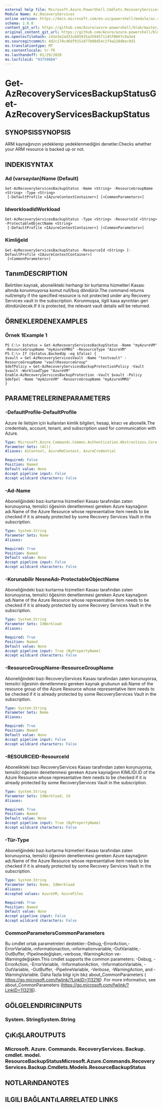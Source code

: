 ```yaml
---
external help file: Microsoft.Azure.PowerShell.Cmdlets.RecoveryServices.Backup.dll-Help.xml
Module Name: Az.RecoveryServices
online version: https://docs.microsoft.com/en-us/powershell/module/az.recoveryservices/get-azrecoveryservicesbackupstatus
schema: 2.0.0
content_git_url: https://github.com/Azure/azure-powershell/blob/master/src/RecoveryServices/RecoveryServices/help/Get-AzRecoveryServicesBackupStatus.md
original_content_git_url: https://github.com/Azure/azure-powershell/blob/master/src/RecoveryServices/RecoveryServices/help/Get-AzRecoveryServicesBackupStatus.md
ms.openlocfilehash: cd3e3e2ad33cb01935a2594571145f0667c9a3e4
ms.sourcegitcommit: 4d2c178cd6df9151877b08d54c1f4a228dbec9d1
ms.translationtype: MT
ms.contentlocale: tr-TR
ms.lasthandoff: 01/29/2020
ms.locfileid: "93759684"
---
```

# <span data-ttu-id="36140-101">Get-AzRecoveryServicesBackupStatus</span><span class="sxs-lookup"><span data-stu-id="36140-101">Get-AzRecoveryServicesBackupStatus</span></span>

## <span data-ttu-id="36140-102">SYNOPSIS</span><span class="sxs-lookup"><span data-stu-id="36140-102">SYNOPSIS</span></span>
<span data-ttu-id="36140-103">ARM kaynağınızın yedeklenip yedeklenmediğini denetler.</span><span class="sxs-lookup"><span data-stu-id="36140-103">Checks whether your ARM resource is backed up or not.</span></span>

## <span data-ttu-id="36140-104">INDEKI</span><span class="sxs-lookup"><span data-stu-id="36140-104">SYNTAX</span></span>

### <span data-ttu-id="36140-105">Ad (varsayılan)</span><span class="sxs-lookup"><span data-stu-id="36140-105">Name (Default)</span></span>
```
Get-AzRecoveryServicesBackupStatus -Name <String> -ResourceGroupName <String> -Type <String>
 [-DefaultProfile <IAzureContextContainer>] [<CommonParameters>]
```

### <span data-ttu-id="36140-106">Idworkload</span><span class="sxs-lookup"><span data-stu-id="36140-106">IdWorkload</span></span>
```
Get-AzRecoveryServicesBackupStatus -Type <String> -ResourceId <String> -ProtectableObjectName <String>
 [-DefaultProfile <IAzureContextContainer>] [<CommonParameters>]
```

### <span data-ttu-id="36140-107">Kimliğe</span><span class="sxs-lookup"><span data-stu-id="36140-107">Id</span></span>
```
Get-AzRecoveryServicesBackupStatus -ResourceId <String> [-DefaultProfile <IAzureContextContainer>]
 [<CommonParameters>]
```

## <span data-ttu-id="36140-108">Tanım</span><span class="sxs-lookup"><span data-stu-id="36140-108">DESCRIPTION</span></span>
<span data-ttu-id="36140-109">Belirtilen kaynak, abonelikteki herhangi bir kurtarma hizmetleri Kasası altında korunmuyorsa komut null/boş döndürür.</span><span class="sxs-lookup"><span data-stu-id="36140-109">The command returns null/empty if the specified resource is not protected under any Recovery Services vault in the subscription.</span></span> <span data-ttu-id="36140-110">Korunmuşsa, ilgili kasa ayrıntıları geri döndürülecek.</span><span class="sxs-lookup"><span data-stu-id="36140-110">If it is protected, the relevant vault details will be returned.</span></span>

## <span data-ttu-id="36140-111">ÖRNEKLERDEN</span><span class="sxs-lookup"><span data-stu-id="36140-111">EXAMPLES</span></span>

### <span data-ttu-id="36140-112">Örnek 1</span><span class="sxs-lookup"><span data-stu-id="36140-112">Example 1</span></span>
```
PS C:\> $status = Get-AzRecoveryServicesBackupStatus -Name "myAzureVM" -ResourceGroupName "myAzureVMRG" -ResourceType "AzureVM"
PS C:\> If ($status.BackedUp -eq $false) {
$vault = Get-AzRecoveryServicesVault -Name "testvault" -ResourceGroupName "vaultResourceGroup"
$defPolicy = Get-AzRecoveryServicesBackupProtectionPolicy -Vault $vault -WorkloadType "AzureVM"
Enable-AzRecoveryServicesBackupProtection -Vault $vault -Policy $defpol -Name "myAzureVM" -ResourceGroupName "myAzureVMRG"
}
```

## <span data-ttu-id="36140-113">PARAMETRELERINE</span><span class="sxs-lookup"><span data-stu-id="36140-113">PARAMETERS</span></span>

### <span data-ttu-id="36140-114">-DefaultProfile</span><span class="sxs-lookup"><span data-stu-id="36140-114">-DefaultProfile</span></span>
<span data-ttu-id="36140-115">Azure ile iletişim için kullanılan kimlik bilgileri, hesap, kiracı ve abonelik.</span><span class="sxs-lookup"><span data-stu-id="36140-115">The credentials, account, tenant, and subscription used for communication with Azure.</span></span>

```yaml
Type: Microsoft.Azure.Commands.Common.Authentication.Abstractions.Core.IAzureContextContainer
Parameter Sets: (All)
Aliases: AzContext, AzureRmContext, AzureCredential

Required: False
Position: Named
Default value: None
Accept pipeline input: False
Accept wildcard characters: False
```

### <span data-ttu-id="36140-116">-Ad</span><span class="sxs-lookup"><span data-stu-id="36140-116">-Name</span></span>
<span data-ttu-id="36140-117">Aboneliğindeki bazı kurtarma hizmetleri Kasası tarafından zaten korunuyorsa, temsilci öğesinin denetlenmesi gereken Azure kaynağının adı.</span><span class="sxs-lookup"><span data-stu-id="36140-117">Name of the Azure Resource whose representative item needs to be checked if it is already protected by some Recovery Services Vault in the subscription.</span></span>

```yaml
Type: System.String
Parameter Sets: Name
Aliases:

Required: True
Position: Named
Default value: None
Accept pipeline input: False
Accept wildcard characters: False
```

### <span data-ttu-id="36140-118">-Korunabilir NesneAdı</span><span class="sxs-lookup"><span data-stu-id="36140-118">-ProtectableObjectName</span></span>
<span data-ttu-id="36140-119">Aboneliğindeki bazı kurtarma hizmetleri Kasası tarafından zaten korunuyorsa, temsilci öğesinin denetlenmesi gereken Azure kaynağının adı.</span><span class="sxs-lookup"><span data-stu-id="36140-119">Name of the Azure Resource whose representative item needs to be checked if it is already protected by some Recovery Services Vault in the subscription.</span></span>

```yaml
Type: System.String
Parameter Sets: IdWorkload
Aliases:

Required: True
Position: Named
Default value: None
Accept pipeline input: True (ByPropertyName)
Accept wildcard characters: False
```

### <span data-ttu-id="36140-120">-ResourceGroupName</span><span class="sxs-lookup"><span data-stu-id="36140-120">-ResourceGroupName</span></span>
<span data-ttu-id="36140-121">Aboneliğindeki bazı RecoveryServices Kasası tarafından zaten korunuyorsa, temsilci öğesinin denetlenmesi gereken kaynak grubunun adı.</span><span class="sxs-lookup"><span data-stu-id="36140-121">Name of the resource group of the Azure Resource whose representative item needs to be checked if it is already protected by some RecoveryServices Vault in the subscription.</span></span>

```yaml
Type: System.String
Parameter Sets: Name
Aliases:

Required: True
Position: Named
Default value: None
Accept pipeline input: False
Accept wildcard characters: False
```

### <span data-ttu-id="36140-122">-RESOURCEID</span><span class="sxs-lookup"><span data-stu-id="36140-122">-ResourceId</span></span>
<span data-ttu-id="36140-123">Abonelikteki bazı RecoveryServices Kasası tarafından zaten korunuyorsa, temsilci öğesinin denetlenmesi gereken Azure kaynağının KIMLIĞI.</span><span class="sxs-lookup"><span data-stu-id="36140-123">ID of the Azure Resource whose representative item needs to be checked if it is already protected by some RecoveryServices Vault in the subscription.</span></span>

```yaml
Type: System.String
Parameter Sets: IdWorkload, Id
Aliases:

Required: True
Position: Named
Default value: None
Accept pipeline input: True (ByPropertyName)
Accept wildcard characters: False
```

### <span data-ttu-id="36140-124">-Tür</span><span class="sxs-lookup"><span data-stu-id="36140-124">-Type</span></span>
<span data-ttu-id="36140-125">Aboneliğindeki bazı kurtarma hizmetleri Kasası tarafından zaten korunuyorsa, temsilci öğesinin denetlenmesi gereken Azure kaynağının adı.</span><span class="sxs-lookup"><span data-stu-id="36140-125">Name of the Azure Resource whose representative item needs to be checked if it is already protected by some Recovery Services Vault in the subscription.</span></span>

```yaml
Type: System.String
Parameter Sets: Name, IdWorkload
Aliases:
Accepted values: AzureVM, AzureFiles

Required: True
Position: Named
Default value: None
Accept pipeline input: False
Accept wildcard characters: False
```

### <span data-ttu-id="36140-126">CommonParameters</span><span class="sxs-lookup"><span data-stu-id="36140-126">CommonParameters</span></span>
<span data-ttu-id="36140-127">Bu cmdlet ortak parametreleri destekler:-Debug,-ErrorAction,-ErrorVariable,-ınformationaction,-ınformationvariable,-OutVariable,-OutBuffer,-Pipelinedeğişken,-verbose,-WarningAction ve-Warningdeğişken.</span><span class="sxs-lookup"><span data-stu-id="36140-127">This cmdlet supports the common parameters: -Debug, -ErrorAction, -ErrorVariable, -InformationAction, -InformationVariable, -OutVariable, -OutBuffer, -PipelineVariable, -Verbose, -WarningAction, and -WarningVariable.</span></span> <span data-ttu-id="36140-128">Daha fazla bilgi için bkz about_CommonParameters ( https://go.microsoft.com/fwlink/?LinkID=113216) .</span><span class="sxs-lookup"><span data-stu-id="36140-128">For more information, see about_CommonParameters (https://go.microsoft.com/fwlink/?LinkID=113216).</span></span>

## <span data-ttu-id="36140-129">GÖLGELENDIRICI</span><span class="sxs-lookup"><span data-stu-id="36140-129">INPUTS</span></span>

### <span data-ttu-id="36140-130">System. String</span><span class="sxs-lookup"><span data-stu-id="36140-130">System.String</span></span>

## <span data-ttu-id="36140-131">ÇıKıŞLAR</span><span class="sxs-lookup"><span data-stu-id="36140-131">OUTPUTS</span></span>

### <span data-ttu-id="36140-132">Microsoft. Azure. Commands. RecoveryServices. Backup. cmdlet. model. ResourceBackupStatus</span><span class="sxs-lookup"><span data-stu-id="36140-132">Microsoft.Azure.Commands.RecoveryServices.Backup.Cmdlets.Models.ResourceBackupStatus</span></span>

## <span data-ttu-id="36140-133">NOTLARıNDA</span><span class="sxs-lookup"><span data-stu-id="36140-133">NOTES</span></span>

## <span data-ttu-id="36140-134">ILGILI BAĞLANTıLAR</span><span class="sxs-lookup"><span data-stu-id="36140-134">RELATED LINKS</span></span>
